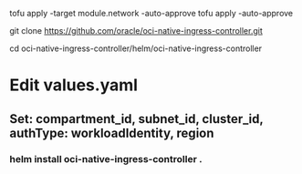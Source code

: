
tofu apply -target module.network -auto-approve
tofu apply -auto-approve


git clone https://github.com/oracle/oci-native-ingress-controller.git

cd oci-native-ingress-controller/helm/oci-native-ingress-controller

# Edit values.yaml
## Set: compartment_id, subnet_id, cluster_id, authType: workloadIdentity, region
### helm install oci-native-ingress-controller .